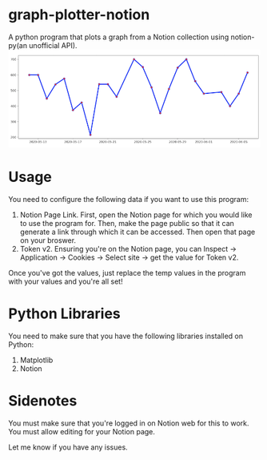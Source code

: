 # graph-plotter-notion
A python program that plots a graph from a Notion collection using notion-py(an unofficial API).
![Demo Image](https://github.com/kvnandula04/graph-plotter-notion/blob/master/Demo%20Image.png?raw=true)

# Usage
You need to configure the following data if you want to use this program:
1) Notion Page Link. First, open the Notion page for which you would like to use the program for. Then, make the page public so that it can generate a link through which it can be accessed. Then open that page on your broswer. 
2) Token v2. Ensuring you're on the Notion page, you can Inspect -> Application -> Cookies -> Select site -> get the value for Token v2.

Once you've got the values, just replace the temp values in the program with your values and you're all set!

# Python Libraries
You need to make sure that you have the following libraries installed on Python:
1) Matplotlib
2) Notion

# Sidenotes
You must make sure that you're logged in on Notion web for this to work. 
You must allow editing for your Notion page.

Let me know if you have any issues.
